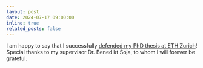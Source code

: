 ```yaml
---
layout: post
date: 2024-07-17 09:00:00
inline: true
related_posts: false
---
```


I am happy to say that I successfully [defended my PhD thesis at ETH Zurich](https://space.igp.ethz.ch/news/2024/12/congratulations-mostafa.html)! Special thanks to my supervisor Dr. Benedikt Soja, to whom I will forever be grateful.

